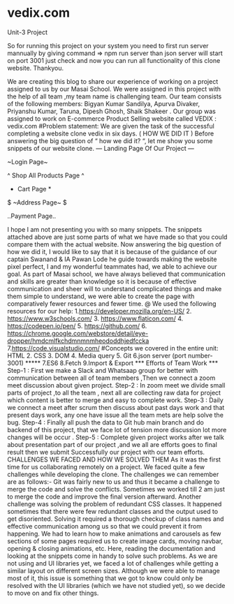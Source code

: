 # vedix.com
 Unit-3 Project


 So for running this project on your system you need to first run server mannually by giving command => npm run server 
 than json server will start on port 3001 just check and now you can run all functionality of this clone website.
 Thankyou.


We are creating this blog to share our experience of working on a project assigned to us by our Masai School. We were assigned in this project with the help of all team ,my team name is challenging team.
Our team consists of the following members: Bigyan Kumar Sandilya, Apurva Divaker, Priyanshu Kumar, Taruna, Dipesh Ghosh, Shaik Shakeer .
Our group was assigned to work on E-commerce Product Selling website called VEDIX : vedix.com
#Problem statement:
We are given the task of the successful completing a website clone vedix in six days.
( HOW WE DID IT )
Before answering the big question of “ how we did it? “, let me show you some snippets of our website clone.
— Landing Page Of Our Project —

~Login Page~

^ Shop All Products Page ^


* Cart Page *

$ ~Address Page~ $

..Payment Page..

I hope I am not presenting you with so many snippets. The snippets attached above are just some parts of what we have made so that you could compare them with the actual website.
Now answering the big question of how we did it, I would like to say that it is because of the guidance of our captain Swanand & IA Pawan Lode he guide towards making the website pixel perfect, I and my wonderful teammates had, we able to achieve our goal. As part of Masai school, we have always believed that communication and skills are greater than knowledge so it is because of effective communication and sheer will to understand complicated things and make them simple to understand, we were able to create the page with comparatively fewer resources and fewer time.
@ We used the following resources for our help:
1.https://developer.mozilla.org/en-US/
2. https://www.w3schools.com/
3. https://www.flaticon.com/
4. https://codepen.io/pen/
5. https://github.com/
6. https://chrome.google.com/webstore/detail/eye-dropper/hmdcmlfkchdmnmnmheododdhjedfccka
7.https://code.visualstudio.com/
#Concepts we covered in the entire unit:
HTML
2. CSS
3. DOM
4. Media query
5. Git
6.json server (port number-3001) *****
7.ES6
8.Fetch
9.Import & Export
*** Efforts of Team Work ***
Step-1 : First we make a Slack and Whatsaap group for better with communication between all of team members ,Then we connect a zoom meet discussion about given project.
Step-2 : In zoom meet we divide small parts of project ,to all the team , next all are collecting raw data for project which content is better to merge and easy to complete work.
Step-3 : Daily we connect a meet after scrum then discuss about past days work and that present days work, any one have issue all the team mets are help solve the bug.
Step-4 : Finally all push the data to Git hub main branch and do backend of this project, that we face lot of tension more discussion lot more changes will be occur .
Step-5 : Complete given project works after we talk about presentation part of our project ,and we all are efforts goes to final result then we submit Successfully our project with our team efforts.
CHALLENGES WE FACED AND HOW WE SOLVED THEM
As it was the first time for us collaborating remotely on a project. We faced quite a few challenges while developing the clone. The challenges we can remember are as follows:-
Git was fairly new to us and thus it became a challenge to merge the code and solve the conflicts. Sometimes we worked till 2 am just to merge the code and improve the final version afterward.
Another challenge was solving the problem of redundant CSS classes. It happened sometimes that there were few redundant classes and the output used to get disoriented. Solving it required a thorough checkup of class names and effective communication among us so that we could prevent it from happening.
We had to learn how to make animations and carousels as few sections of some pages required us to create image cards, moving navbar, opening & closing animations, etc. Here, reading the documentation and looking at the snippets come in handy to solve such problems.
As we are not using and UI libraries yet, we faced a lot of challenges while getting a similar layout on different screen sizes. Although we were able to manage most of it, this issue is something that we got to know could only be resolved with the UI libraries (which we have not studied yet), so we decide to move on and fix other things.
